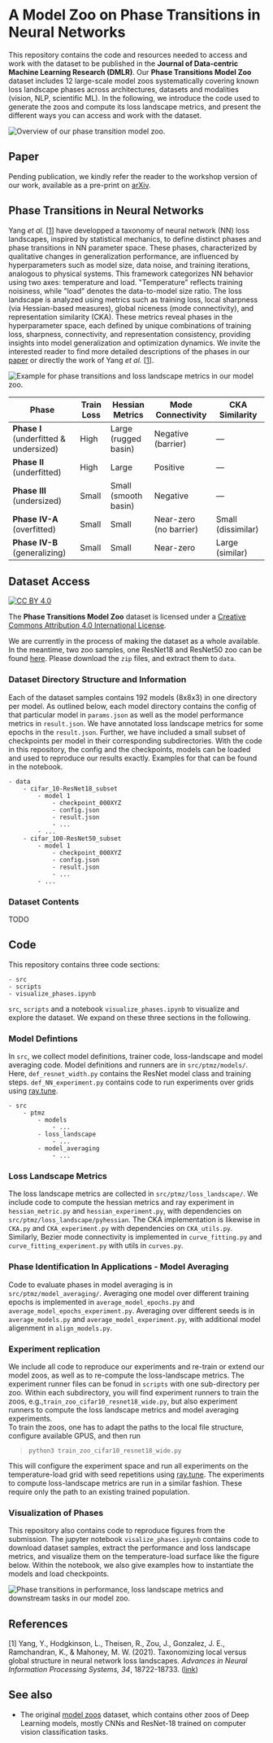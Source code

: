 # A Model Zoo on Phase Transitions in Neural Networks

This repository contains the code and resources needed to access and work with the dataset to be published in the **Journal of Data-centric Machine Learning Research (DMLR)**. Our **Phase Transitions Model Zoo** dataset includes 12 large-scale model zoos systematically covering known loss landscape phases across architectures, datasets and modalities (vision, NLP, scientific ML). In the following, we introduce the code used to generate the zoos and compute its loss landscape metrics, and present the different ways you can access and work with the dataset.

![Overview of our phase transition model zoo.](./assets/overview_phase_model_zoo.jpg)

## Paper

Pending publication, we kindly refer the reader to the workshop version of our work, available as a pre-print on [arXiv](https://arxiv.org/abs/2504.18072).

## Phase Transitions in Neural Networks

Yang *et al.* [[1](#references)] have developped a taxonomy of neural network (NN) loss landscapes, inspired by statistical mechanics, to define distinct phases and phase transitions in NN parameter space. These phases, characterized by qualitative changes in generalization performance, are influenced by hyperparameters such as model size, data noise, and training iterations, analogous to physical systems. This framework categorizes NN behavior using two axes: temperature and load. "Temperature" reflects training noisiness, while "load" denotes the data-to-model size ratio. The loss landscape is analyzed using metrics such as training loss, local sharpness (via Hessian-based measures), global niceness (mode connectivity), and representation similarity (CKA). These metrics reveal phases in the hyperparameter space, each defined by unique combinations of training loss, sharpness, connectivity, and representation consistency, providing insights into model generalization and optimization dynamics. We invite the interested reader to find more detailed descriptions of the phases in our [paper](#paper) or directly the work of Yang *et al.* [[1](#references)].

![Example for phase transitions and loss landscape metrics in our model zoo.](./assets/phases_presentation_cifar100.png)

   Phase                | Train Loss | Hessian Metrics | Mode Connectivity | CKA Similarity |
 |----------------------|------------|-----------------|-------------------|----------------|
 | **Phase I** (underfitted & undersized) | High         | Large (rugged basin) | Negative (barrier)       | —              |
 | **Phase II** (underfitted)             | High         | Large               | Positive                  | —              |
 | **Phase III** (undersized)             | Small        | Small (smooth basin) | Negative                  | —              |
 | **Phase IV-A** (overfitted)            | Small        | Small               | Near-zero   (no barrier)               | Small (dissimilar)          |
 | **Phase IV-B** (generalizing)         | Small        | Small               | Near-zero    | Large (similar)         |

## Dataset Access

[![CC BY 4.0][cc-by-shield]][cc-by]

The **Phase Transitions Model Zoo** dataset is licensed under a
[Creative Commons Attribution 4.0 International License][cc-by].

[cc-by]: http://creativecommons.org/licenses/by/4.0/
[cc-by-shield]: https://img.shields.io/badge/License-CC%20BY%204.0-lightgrey.svg

We are currently in the process of making the dataset as a whole available. In the meantime, two zoo samples, one ResNet18 and ResNet50 zoo can be found [here](https://drive.proton.me/urls/V2E66KY0JM#Pq5M06URN4EN). Please download the `zip` files, and extract them to `data`.

### Dataset Directory Structure and Information

Each of the dataset samples contains 192 models (8x8x3) in one directory per model. As outlined below, each model directory contains the config of that particular model in `params.json` as well as the model performance metrics in `result.json`. We have annotated loss landscape metrics for some epochs in the `result.json`. Further, we have included a small subset of checkpoints per model in their corresponding subdirectories. With the code in this repository, the config and the checkpoints, models can be loaded and used to reproduce our results exactly. Examples for that can be found in the notebook.

```
- data
    - cifar_10-ResNet18_subset
        - model 1
            - checkpoint_000XYZ
            - config.json
            - result.json
            - ...
        - ...
    - cifar_100-ResNet50_subset
        - model 1
            - checkpoint_000XYZ
            - config.json
            - result.json
            - ...
        - ...
```

### Dataset Contents

TODO

## Code

This repository contains three code sections:
```
- src
- scripts
- visualize_phases.ipynb
```

`src`, `scripts` and a notebook `visualize_phases.ipynb` to visualize and explore the dataset. We expand on these three sections in the following.
 
### Model Defintions

In `src`, we collect model definitions, trainer code, loss-landscape and model averaging code. Model definitions and runners are in `src/ptmz/models/`. Here, `def_resnet_width.py` contains the ResNet model class and training steps. `def_NN_experiment.py` contains code to run experiments over grids using [ray.tune](https://docs.ray.io/en/latest/tune/index.html).  
```
- src
    - ptmz
        - models
            - ...
        - loss_landscape
            - ...
        - model_averaging
            - ...
```

### Loss Landscape Metrics
The loss landscape metrics are collected in `src/ptmz/loss_landscape/`. We include code to compute the hessian metrics and ray experiment in `hessian_metric.py` and `hessian_experiment.py`, with dependencies on `src/ptmz/loss_landscape/pyhessian`. The CKA implementation is likewise in `CKA.py` and `CKA_experiment.py` with dependencies on `CKA_utils.py`. Similarly, Bezier mode connectivity is implemented in `curve_fitting.py` and `curve_fitting_experiment.py` with utils in `curves.py`.

### Phase Identification In Applications - Model Averaging
Code to evaluate phases in model averaging is in `src/ptmz/model_averaging/`. Averaging one model over different training epochs is implemented in `average_model_epochs.py` and `average_model_epochs_experiment.py`. Averaging over different seeds is in `average_models.py` and `average_model_experiment.py`, with additional model aligenment in `align_models.py`.

### Experiment replication
We include all code to reproduce our experiments and re-train or extend our model zoos, as well as to re-compute the loss-landscape metrics.
The experiment runner files can be fonud in `scripts` with one sub-directory per zoo. Within each subdirectory, you will find experiment runners to train the zoos, e.g.,`train_zoo_cifar10_resnet18_wide.py`, but also experiment runners to compute the loss landscape metrics and model averaging experiments.  
To train the zoos, one has to adapt the paths to the local file structure, configure available GPUS, and then run   
> `python3 train_zoo_cifar10_resnet18_wide.py`   

This will configure the experiment space and run all experiments on the temperature-load grid with seed repetitions using [ray.tune](https://docs.ray.io/en/latest/tune/index.html). The experiments to compute loss-landscape metrics are run in a similar fashion. These require only the path to an existing trained population.

### Visualization of Phases
This repository also contains code to reproduce figures from the submission. The jupyter notebook `visalize_phases.ipynb` contains code to download dataset samples, extract the performance and loss landscape metrics, and visualize them on the temperature-load surface like the figure below. Within the notebook, we also give examples how to instantiate the models and load checkpoints. 

![Phase transitions in performance, loss landscape metrics and downstream tasks in our model zoo.](./assets/phase_plot_r18_c10_v2.png)

## References

[1] Yang, Y., Hodgkinson, L., Theisen, R., Zou, J., Gonzalez, J. E., Ramchandran, K., & Mahoney, M. W. (2021). Taxonomizing local versus global structure in neural network loss landscapes. *Advances in Neural Information Processing Systems, 34*, 18722-18733. ([link](https://proceedings.neurips.cc/paper/2021/hash/9b72e31dac81715466cd580a448cf823-Abstract.html))

## See also

* The original [model zoos](https://www.modelzoos.cc) dataset, which contains other zoos of Deep Learning models, mostly CNNs and ResNet-18 trained on computer vision classification tasks.